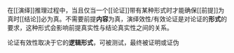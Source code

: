 在[[演绎]]推理过程中，当且仅当一个[[论证]]带有某种形式时才能确保[[前提]]为真时[[结论]]必为真。不需要前提**内容**为真，演绎效性/有效论证是对论证的**形式**的要求，这种形式会影响前提真实性与结论真实性之间的关系。

论证有效性取决于它的**逻辑形式**，可被测试，最终被证明或证伪
